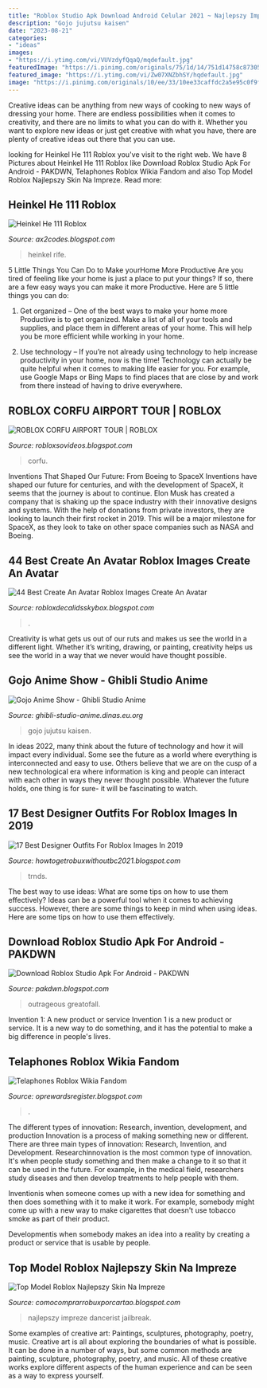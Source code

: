 ```yaml
---
title: "Roblox Studio Apk Download Android Celular 2021 ~ Najlepszy Impreze Dancerist Jailbreak"
description: "Gojo jujutsu kaisen"
date: "2023-08-21"
categories:
- "ideas"
images:
- "https://i.ytimg.com/vi/VUVzdyfQqaQ/mqdefault.jpg"
featuredImage: "https://i.pinimg.com/originals/75/1d/14/751d14758c8730561837ba7619e64743.jpg"
featured_image: "https://i.ytimg.com/vi/Zw07XNZbhSY/hqdefault.jpg"
image: "https://i.pinimg.com/originals/10/ee/33/10ee33caffdc2a5e95c0f9fa226cb6f3.jpg"
---
```



Creative ideas can be anything from new ways of cooking to new ways of dressing your home. There are endless possibilities when it comes to creativity, and there are no limits to what you can do with it. Whether you want to explore new ideas or just get creative with what you have, there are plenty of creative ideas out there that you can use.

	

		
looking for Heinkel He 111 Roblox you've visit to the right web. We have 8 Pictures about Heinkel He 111 Roblox like Download Roblox Studio Apk For Android - PAKDWN, Telaphones Roblox Wikia Fandom and also Top Model Roblox Najlepszy Skin Na Impreze. Read more:
		
    
## Heinkel He 111 Roblox

<img loading=lazy src="https://live.warthunder.com/dl/3rsSy7shtcUQvuiX/" onerror="this.onerror=null;this.src='https://tse4.mm.bing.net/th?id=OIP.S9Hvgj4D4LGvrNNfXmPMUAHaDS&amp;pid=15.1';" alt="Heinkel He 111 Roblox">

_Source: ax2codes.blogspot.com_

>heinkel rife. 

	

5 Little Things You Can Do to Make yourHome More Productive
Are you tired of feeling like your home is just a place to put your things? If so, there are a few easy ways you can make it more Productive. Here are 5 little things you can do:
1. Get organized – One of the best ways to make your home more Productive is to get organized. Make a list of all of your tools and supplies, and place them in different areas of your home. This will help you be more efficient while working in your home.

2. Use technology – If you’re not already using technology to help increase productivity in your home, now is the time! Technology can actually be quite helpful when it comes to making life easier for you. For example, use Google Maps or Bing Maps to find places that are close by and work from there instead of having to drive everywhere.


    
## ROBLOX CORFU AIRPORT TOUR | ROBLOX

<img loading=lazy src="https://i.ytimg.com/vi/Zw07XNZbhSY/hqdefault.jpg" onerror="this.onerror=null;this.src='https://tse3.mm.bing.net/th?id=OIP.kA1l3f3aTU3hd1qiZZO-NAHaFj&amp;pid=15.1';" alt="ROBLOX CORFU AIRPORT TOUR | ROBLOX">

_Source: robloxsovideos.blogspot.com_

>corfu. 

	

Inventions That Shaped Our Future: From Boeing to SpaceX
Inventions have shaped our future for centuries, and with the development of SpaceX, it seems that the journey is about to continue. Elon Musk has created a company that is shaking up the space industry with their innovative designs and systems. With the help of donations from private investors, they are looking to launch their first rocket in 2019. This will be a major milestone for SpaceX, as they look to take on other space companies such as NASA and Boeing.

    
## 44 Best Create An Avatar Roblox Images Create An Avatar

<img loading=lazy src="https://image.winudf.com/v2/image/Y29tLnhsYWJ6LmxpdHRsZXBlb3BsZV9zY3JlZW5zaG90c18xNF84YTdjM2UwNw/screen-13.jpg?fakeurl=1&amp;type=.jpg" onerror="this.onerror=null;this.src='https://tse4.mm.bing.net/th?id=OIP.dKIUbBlc5dge8-lM6BDZlwHaL2&amp;pid=15.1';" alt="44 Best Create An Avatar Roblox Images Create An Avatar">

_Source: robloxdecalidsskybox.blogspot.com_

>. 

	

Creativity is what gets us out of our ruts and makes us see the world in a different light. Whether it’s writing, drawing, or painting, creativity helps us see the world in a way that we never would have thought possible.

    
## Gojo Anime Show - Ghibli Studio Anime

<img loading=lazy src="https://i.pinimg.com/originals/75/1d/14/751d14758c8730561837ba7619e64743.jpg" onerror="this.onerror=null;this.src='https://tse1.mm.bing.net/th?id=OIP.EPV8NzLReM_lzPhAPHmyLAHaKV&amp;pid=15.1';" alt="Gojo Anime Show - Ghibli Studio Anime">

_Source: ghibli-studio-anime.dinas.eu.org_

>gojo jujutsu kaisen. 

	

In ideas 2022, many think about the future of technology and how it will impact every individual. Some see the future as a world where everything is interconnected and easy to use. Others believe that we are on the cusp of a new technological era where information is king and people can interact with each other in ways they never thought possible. Whatever the future holds, one thing is for sure- it will be fascinating to watch.

    
## 17 Best Designer Outfits For Roblox Images In 2019

<img loading=lazy src="https://trnds.co/wp-content/uploads/2020/01/winter-capsule-wardrobe-2020.jpg" onerror="this.onerror=null;this.src='https://tse3.mm.bing.net/th?id=OIP.jpHN6R5mfRKs6t0puRIVzgHaD4&amp;pid=15.1';" alt="17 Best Designer Outfits For Roblox Images In 2019">

_Source: howtogetrobuxwithoutbc2021.blogspot.com_

>trnds. 

	

The best way to use ideas: What are some tips on how to use them effectively?
Ideas can be a powerful tool when it comes to achieving success. However, there are some things to keep in mind when using ideas. Here are some tips on how to use them effectively.

    
## Download Roblox Studio Apk For Android - PAKDWN

<img loading=lazy src="https://i.pinimg.com/originals/10/ee/33/10ee33caffdc2a5e95c0f9fa226cb6f3.jpg" onerror="this.onerror=null;this.src='https://tse4.mm.bing.net/th?id=OIP.D_MGaKu1tRnMWVNjVQSncwHaEK&amp;pid=15.1';" alt="Download Roblox Studio Apk For Android - PAKDWN">

_Source: pakdwn.blogspot.com_

>outrageous greatofall. 

	

Invention 1: A new product or service
Invention 1 is a new product or service. It is a new way to do something, and it has the potential to make a big difference in people's lives.

    
## Telaphones Roblox Wikia Fandom

<img loading=lazy src="https://lh3.googleusercontent.com/proxy/Y-r_sXl1P4PpjOFTYP6syrqaPuurtug32ER3j_SRnBQmu1oknlMA1VkYB0O7J1b2ryOi92yOaOy-kRGv3w6sqJff3yekSOxyz9Q9NTWC38e9xWQ7tyaNeayybegFaT7Gx7AZ9eoje0518AGgtzPnFsmUNoOgxEWVS-h8qZZgYnZDHbglSLsxAALCDsZWcdG8iMUI_t7mRA45f7ZNQ3hwn2PlFMgz1C-O5ZKvnzInWs8p9a5VUjEMH3O0qvj2ru_9zS1oLoKZym8IQVlD13WhiR_dI7PYekxTKj_wADay00P3gokoVNT0FRniIA6d4-in=w1200-h630-p-k-no-nu" onerror="this.onerror=null;this.src='https://tse1.mm.bing.net/th?id=OIP.vAWbPYjbOFmQWVxDFdXr3QHaHa&amp;pid=15.1';" alt="Telaphones Roblox Wikia Fandom">

_Source: oprewardsregister.blogspot.com_

>. 

	

The different types of innovation: Research, invention, development, and production
Innovation is a process of making something new or different. There are three main types of innovation: Research, Invention, and Development.
Researchinnovation is the most common type of innovation. It's when people study something and then make a change to it so that it can be used in the future. For example, in the medical field, researchers study diseases and then develop treatments to help people with them.

Inventionis when someone comes up with a new idea for something and then does something with it to make it work. For example, somebody might come up with a new way to make cigarettes that doesn't use tobacco smoke as part of their product. 

Developmentis when somebody makes an idea into a reality by creating a product or service that is usable by people.

    
## Top Model Roblox Najlepszy Skin Na Impreze

<img loading=lazy src="https://i.ytimg.com/vi/VUVzdyfQqaQ/mqdefault.jpg" onerror="this.onerror=null;this.src='https://tse2.mm.bing.net/th?id=OIP.GqoVpCy6HSNVh1_E274BbgAAAA&amp;pid=15.1';" alt="Top Model Roblox Najlepszy Skin Na Impreze">

_Source: comocomprarrobuxporcartao.blogspot.com_

>najlepszy impreze dancerist jailbreak. 

	

Some examples of creative art: Paintings, sculptures, photography, poetry, music.
Creative art is all about exploring the boundaries of what is possible. It can be done in a number of ways, but some common methods are painting, sculpture, photography, poetry, and music. All of these creative works explore different aspects of the human experience and can be seen as a way to express yourself.

